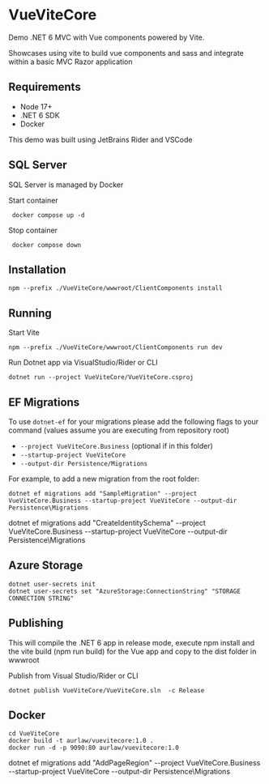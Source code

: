 # VueViteCore

Demo .NET 6 MVC with Vue components powered by Vite.

Showcases using vite to build vue components and sass and integrate within a basic MVC Razor application

## Requirements
- Node 17+
- .NET 6 SDK
- Docker

This demo was built using JetBrains Rider and VSCode

## SQL Server

SQL Server is managed by Docker

Start container
```
 docker compose up -d
```

Stop container

```
 docker compose down
```


## Installation

```
npm --prefix ./VueViteCore/wwwroot/ClientComponents install
```

## Running

Start Vite
```
npm --prefix ./VueViteCore/wwwroot/ClientComponents run dev
```

Run Dotnet app via VisualStudio/Rider or CLI

```
dotnet run --project VueViteCore/VueViteCore.csproj
```

## EF Migrations

To use `dotnet-ef` for your migrations please add the following flags to your command (values assume you are executing from repository root)

* `--project VueViteCore.Business` (optional if in this folder)
* `--startup-project VueViteCore`
* `--output-dir Persistence/Migrations`

For example, to add a new migration from the root folder:

`dotnet ef migrations add "SampleMigration" --project VueViteCore.Business --startup-project VueViteCore --output-dir Persistence\Migrations`

dotnet ef migrations add "CreateIdentitySchema" --project VueViteCore.Business --startup-project VueViteCore --output-dir Persistence\Migrations

## Azure Storage

```
dotnet user-secrets init
dotnet user-secrets set "AzureStorage:ConnectionString" "STORAGE CONNECTION STRING"
```


## Publishing

This will compile the .NET 6 app in release mode, execute npm install and the vite build (npm run build) for the Vue app and copy to the dist folder in wwwroot

Publish from Visual Studio/Rider or CLI

```
dotnet publish VueViteCore/VueViteCore.sln  -c Release
```

## Docker

```
cd VueViteCore
docker build -t aurlaw/vuevitecore:1.0 .
docker run -d -p 9090:80 aurlaw/vuevitecore:1.0

```



dotnet ef migrations add "AddPageRegion" --project VueViteCore.Business --startup-project VueViteCore --output-dir Persistence\Migrations